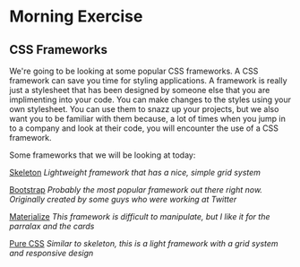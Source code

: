 # Morning Exercise

## CSS Frameworks

We're going to be looking at some popular CSS frameworks. A CSS framework can save you time for styling applications. A framework is really just a stylesheet that has been designed by someone else that you are implimenting into your code. You can make changes to the styles using your own stylesheet. You can use them to snazz up your projects, but we also want you to be familiar with them because, a lot of times when you jump in to a company and look at their code, you will encounter the use of a CSS framework. 

Some frameworks that we will be looking at today:

[Skeleton](http://getskeleton.com/)
_Lightweight framework that has a nice, simple grid system_

[Bootstrap](http://getbootstrap.com/)
_Probably the most popular framework out there right now. Originally created by some guys who were working at Twitter_

[Materialize](http://materializecss.com/)
_This framework is difficult to manipulate, but I like it for the parralax and the cards_

[Pure CSS](http://purecss.io/)
_Similar to skeleton, this is a light framework with a grid system and responsive design_
